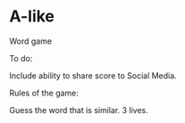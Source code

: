 # A-like
Word game

To do:

Include ability to share score to Social Media.

Rules of the game:

Guess the word that is similar.
3 lives. 


